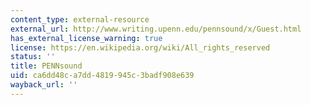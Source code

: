 ```yaml
---
content_type: external-resource
external_url: http://www.writing.upenn.edu/pennsound/x/Guest.html
has_external_license_warning: true
license: https://en.wikipedia.org/wiki/All_rights_reserved
status: ''
title: PENNsound
uid: ca6dd48c-a7dd-4819-945c-3badf908e639
wayback_url: ''
---
```

